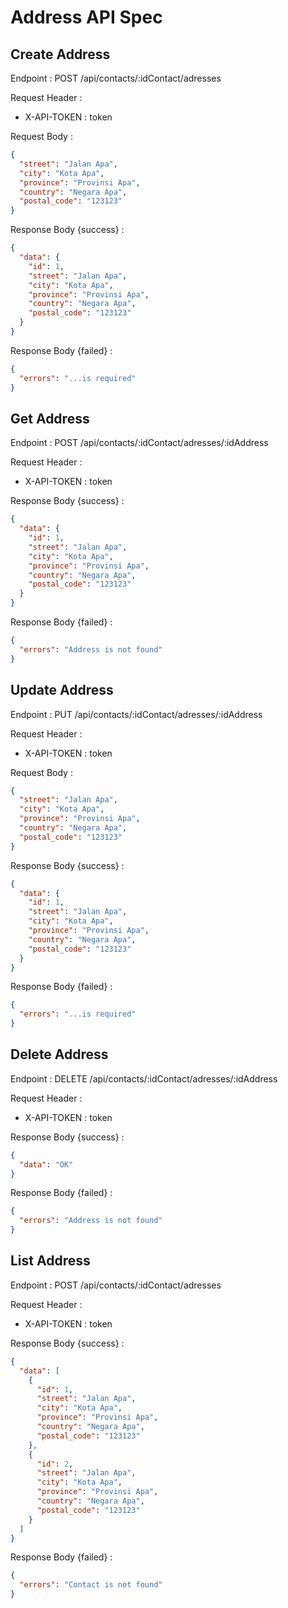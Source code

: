 # Address API Spec

## Create Address

Endpoint : POST /api/contacts/:idContact/adresses

Request Header :

- X-API-TOKEN : token

Request Body :

```json
{
  "street": "Jalan Apa",
  "city": "Kota Apa",
  "province": "Provinsi Apa",
  "country": "Negara Apa",
  "postal_code": "123123"
}
```

Response Body {success} :

```json
{
  "data": {
    "id": 1,
    "street": "Jalan Apa",
    "city": "Kota Apa",
    "province": "Provinsi Apa",
    "country": "Negara Apa",
    "postal_code": "123123"
  }
}
```

Response Body {failed} :

```json
{
  "errors": "...is required"
}
```

## Get Address

Endpoint : POST /api/contacts/:idContact/adresses/:idAddress

Request Header :

- X-API-TOKEN : token

Response Body {success} :

```json
{
  "data": {
    "id": 1,
    "street": "Jalan Apa",
    "city": "Kota Apa",
    "province": "Provinsi Apa",
    "country": "Negara Apa",
    "postal_code": "123123"
  }
}
```

Response Body {failed} :

```json
{
  "errors": "Address is not found"
}
```

## Update Address

Endpoint : PUT /api/contacts/:idContact/adresses/:idAddress

Request Header :

- X-API-TOKEN : token

Request Body :

```json
{
  "street": "Jalan Apa",
  "city": "Kota Apa",
  "province": "Provinsi Apa",
  "country": "Negara Apa",
  "postal_code": "123123"
}
```

Response Body {success} :

```json
{
  "data": {
    "id": 1,
    "street": "Jalan Apa",
    "city": "Kota Apa",
    "province": "Provinsi Apa",
    "country": "Negara Apa",
    "postal_code": "123123"
  }
}
```

Response Body {failed} :

```json
{
  "errors": "...is required"
}
```

## Delete Address

Endpoint : DELETE /api/contacts/:idContact/adresses/:idAddress

Request Header :

- X-API-TOKEN : token

Response Body {success} :

```json
{
  "data": "OK"
}
```

Response Body {failed} :

```json
{
  "errors": "Address is not found"
}
```

## List Address

Endpoint : POST /api/contacts/:idContact/adresses

Request Header :

- X-API-TOKEN : token

Response Body {success} :

```json
{
  "data": [
    {
      "id": 1,
      "street": "Jalan Apa",
      "city": "Kota Apa",
      "province": "Provinsi Apa",
      "country": "Negara Apa",
      "postal_code": "123123"
    },
    {
      "id": 2,
      "street": "Jalan Apa",
      "city": "Kota Apa",
      "province": "Provinsi Apa",
      "country": "Negara Apa",
      "postal_code": "123123"
    }
  ]
}
```

Response Body {failed} :

```json
{
  "errors": "Contact is not found"
}
```
